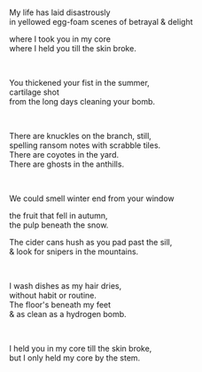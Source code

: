 <br>

My life has laid disastrously<br>
in yellowed egg-foam scenes of betrayal & delight<br>

where I took you in my core<br>
where I held you till the skin broke.<br>

<br>

You thickened your fist in the summer,<br>
cartilage shot<br>
from the long days cleaning your bomb.<br>

<br>

There are knuckles on the branch, still,<br>
spelling ransom notes with scrabble tiles.<br>
There are coyotes in the yard.<br>
There are ghosts in the anthills.<br>

<br>

We could smell winter end from your window<br>

the fruit that fell in autumn,<br>
the pulp beneath the snow.<br>

The cider cans hush as you pad past the sill,<br>
& look for snipers in the mountains.<br>

<br>

I wash dishes as my hair dries,<br>
without habit or routine.<br>
The floor's beneath my feet<br>
& as clean as a hydrogen bomb.<br>

<br>

I held you in my core till the skin broke,<br>
but I only held my core by the stem.<br>

<br>
